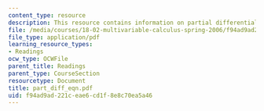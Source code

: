 ```yaml
---
content_type: resource
description: This resource contains information on partial differential equations.
file: /media/courses/18-02-multivariable-calculus-spring-2006/f94ad9ad221ceae6cd1f8e8c70ea5a46_part_diff_eqn.pdf
file_type: application/pdf
learning_resource_types:
- Readings
ocw_type: OCWFile
parent_title: Readings
parent_type: CourseSection
resourcetype: Document
title: part_diff_eqn.pdf
uid: f94ad9ad-221c-eae6-cd1f-8e8c70ea5a46
---
```


